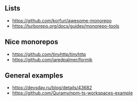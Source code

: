 Lists
---

- https://github.com/korfuri/awesome-monorepo
- https://turborepo.org/docs/guides/monorepo-tools

Nice monorepos
---

- https://github.com/tinyhttp/tinyhttp
- https://github.com/jaredpalmer/formik

General examples
---

- https://devsday.ru/blog/details/43682
- https://github.com/Quramy/npm-ts-workspaces-example
